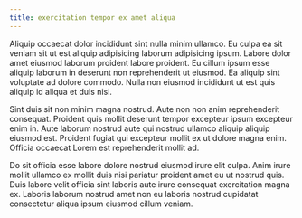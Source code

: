 ```yaml
---
title: exercitation tempor ex amet aliqua
---
```


Aliquip occaecat dolor incididunt sint nulla minim ullamco. Eu culpa ea sit veniam sit ut est aliquip adipisicing laborum adipisicing ipsum. Labore dolor amet eiusmod laborum proident labore proident. Eu cillum ipsum esse aliquip laborum in deserunt non reprehenderit ut eiusmod. Ea aliquip sint voluptate ad dolore commodo. Nulla non eiusmod incididunt ut est quis aliquip id aliqua et duis nisi.

Sint duis sit non minim magna nostrud. Aute non non anim reprehenderit consequat. Proident quis mollit deserunt tempor excepteur ipsum excepteur enim in. Aute laborum nostrud aute qui nostrud ullamco aliquip aliquip eiusmod est. Proident fugiat qui excepteur mollit ex ut dolore magna enim. Officia occaecat Lorem est reprehenderit mollit ad.

Do sit officia esse labore dolore nostrud eiusmod irure elit culpa. Anim irure mollit ullamco ex mollit duis nisi pariatur proident amet eu ut nostrud quis. Duis labore velit officia sint laboris aute irure consequat exercitation magna ex. Laboris laborum nostrud amet non eu laboris nostrud cupidatat consectetur aliqua ipsum eiusmod cillum veniam.